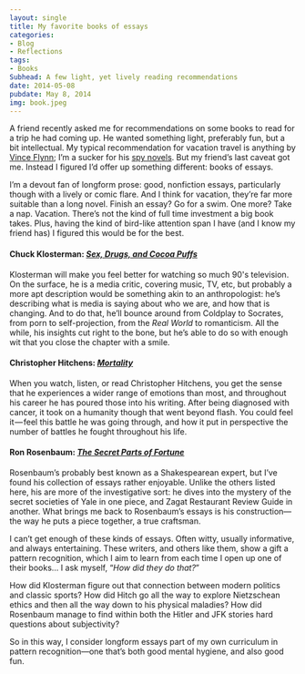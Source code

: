 ```yaml
---
layout: single
title: My favorite books of essays
categories: 
- Blog
- Reflections
tags: 
- Books
Subhead: A few light, yet lively reading recommendations
date: 2014-05-08
pubdate: May 8, 2014
img: book.jpeg
---
```

A friend recently asked me for recommendations on some books to read for a trip he had coming up. He wanted something light, preferably fun, but a bit intellectual. My typical recommendation for vacation travel is anything by [Vince Flynn](http://www.vinceflynn.com/); I’m a sucker for his [spy novels](http://www.amazon.com/Vince-Flynn/e/B000APHM1K/ref=sr_tc_2_0?qid=1399525392&sr=1-2-ent). But my friend’s last caveat got me. Instead I figured I’d offer up something different: books of essays.

I’m a devout fan of longform prose: good, nonfiction essays, particularly though with a lively or comic flare. And I think for vacation, they’re far more suitable than a long novel. Finish an essay? Go for a swim. One more? Take a nap. Vacation. There’s not the kind of full time investment a big book takes. Plus, having the kind of bird-like attention span I have (and I know my friend has) I figured this would be for the best.

#### Chuck Klosterman: [_Sex, Drugs, and Cocoa Puffs_](http://www.amazon.com/Sex-Drugs-Cocoa-Puffs-Manifesto/dp/0743236017)

Klosterman will make you feel better for watching so much 90's television. On the surface, he is a media critic, covering music, TV, etc, but probably a more apt description would be something akin to an anthropologist: he’s describing what is media is saying about who we are, and how that is changing. And to do that, he’ll bounce around from Coldplay to Socrates, from porn to self-projection, from the _Real World_ to romanticism. All the while, his insights cut right to the bone, but he’s able to do so with enough wit that you close the chapter with a smile.

#### Christopher Hitchens: [_Mortality_](http://www.amazon.com/Mortality-Christopher-Hitchens/dp/1455502758)

When you watch, listen, or read Christopher Hitchens, you get the sense that he experiences a wider range of emotions than most, and throughout his career he has poured those into his writing. After being diagnosed with cancer, it took on a humanity though that went beyond flash. You could feel it — feel this battle he was going through, and how it put in perspective the number of battles he fought throughout his life.

#### Ron Rosenbaum: [_The Secret Parts of Fortune_](http://www.amazon.com/The-Secret-Parts-Fortune-Investigations/dp/0060934468)

Rosenbaum’s probably best known as a Shakespearean expert, but I’ve found his collection of essays rather enjoyable. Unlike the others listed here, his are more of the investigative sort: he dives into the mystery of the secret societies of Yale in one piece, and Zagat Restaurant Review Guide in another. What brings me back to Rosenbaum’s essays is his construction—the way he puts a piece together, a true craftsman.

I can’t get enough of these kinds of essays. Often witty, usually informative, and always entertaining. These writers, and others like them, show a gift a pattern recognition, which I aim to learn from each time I open up one of their books… I ask myself, “_How did they do that?_”

How did Klosterman figure out that connection between modern politics and classic sports? How did Hitch go all the way to explore Nietzschean ethics and then all the way down to his physical maladies? How did Rosenbaum manage to find within both the Hitler and JFK stories hard questions about subjectivity?

So in this way, I consider longform essays part of my own curriculum in pattern recognition—one that’s both good mental hygiene, and also good fun.